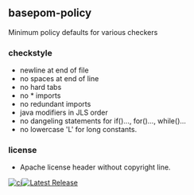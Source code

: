 ## basepom-policy

Minimum policy defaults for various checkers

### checkstyle

- newline at end of file
- no spaces at end of line
- no hard tabs
- no * imports
- no redundant imports
- java modifiers in JLS order
- no dangeling statements for if()..., for()..., while()...
- no lowercase 'L' for long constants.

### license

- Apache license header without copyright line.

[![ci](https://github.com/basepom/basepom-policy/workflows/ci/badge.svg)](https://github.com/basepom/basepom-policy/actions?query=workflow%3Aci)[![Latest Release](https://maven-badges.herokuapp.com/maven-central/org.basepom.maven/basepom-policy/badge.svg)](http://search.maven.org/#search%7Cgav%7C1%7Cg%3A%22org.basepom%22%20AND%20a%3A%22basepom-policy%22)

